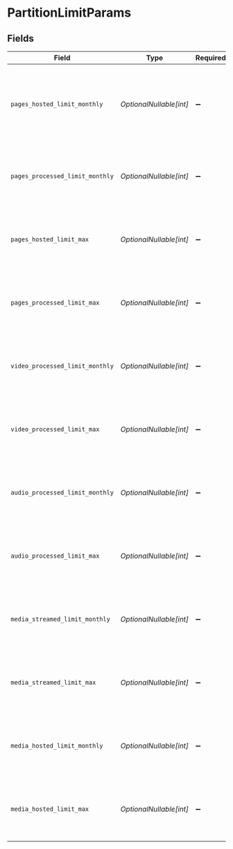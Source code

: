 # PartitionLimitParams


## Fields

| Field                                                                      | Type                                                                       | Required                                                                   | Description                                                                | Example                                                                    |
| -------------------------------------------------------------------------- | -------------------------------------------------------------------------- | -------------------------------------------------------------------------- | -------------------------------------------------------------------------- | -------------------------------------------------------------------------- |
| `pages_hosted_limit_monthly`                                               | *OptionalNullable[int]*                                                    | :heavy_minus_sign:                                                         | Monthly limit of hosted pages added in the current month in the partition. | 1000                                                                       |
| `pages_processed_limit_monthly`                                            | *OptionalNullable[int]*                                                    | :heavy_minus_sign:                                                         | Monthly limit, in pages, for processed documents in the partition.         | 1000                                                                       |
| `pages_hosted_limit_max`                                                   | *OptionalNullable[int]*                                                    | :heavy_minus_sign:                                                         | Maximum limit, in pages, for hosted documents in the partition.            | 1000                                                                       |
| `pages_processed_limit_max`                                                | *OptionalNullable[int]*                                                    | :heavy_minus_sign:                                                         | Maximum limit, in pages, for processed documents in the partition.         | 1000                                                                       |
| `video_processed_limit_monthly`                                            | *OptionalNullable[int]*                                                    | :heavy_minus_sign:                                                         | Monthly limit, in minutes, for video processing in the partition.          | 3600                                                                       |
| `video_processed_limit_max`                                                | *OptionalNullable[int]*                                                    | :heavy_minus_sign:                                                         | Maximum limit, in minutes, for video processing in the partition.          | 3600                                                                       |
| `audio_processed_limit_monthly`                                            | *OptionalNullable[int]*                                                    | :heavy_minus_sign:                                                         | Monthly limit, in minutes, for audio processing in the partition.          | 3600                                                                       |
| `audio_processed_limit_max`                                                | *OptionalNullable[int]*                                                    | :heavy_minus_sign:                                                         | Maximum limit, in minutes, for audio processing in the partition.          | 3600                                                                       |
| `media_streamed_limit_monthly`                                             | *OptionalNullable[int]*                                                    | :heavy_minus_sign:                                                         | Monthly limit, in MBs, for media streamed from the partition.              | 1024                                                                       |
| `media_streamed_limit_max`                                                 | *OptionalNullable[int]*                                                    | :heavy_minus_sign:                                                         | Maximum limit, in MBs, for media streamed from the partition.              | 1024                                                                       |
| `media_hosted_limit_monthly`                                               | *OptionalNullable[int]*                                                    | :heavy_minus_sign:                                                         | Monthly limit, in MBs, for media hosted in the partition.                  | 1024                                                                       |
| `media_hosted_limit_max`                                                   | *OptionalNullable[int]*                                                    | :heavy_minus_sign:                                                         | Maximum limit, in MBs, for media hosted in the partition.                  | 1024                                                                       |